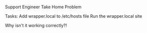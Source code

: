 Support Engineer Take Home Problem

Tasks:
Add wrapper.local to /etc/hosts file 
Run the wrapper.local site

Why isn't it working correctly?!
